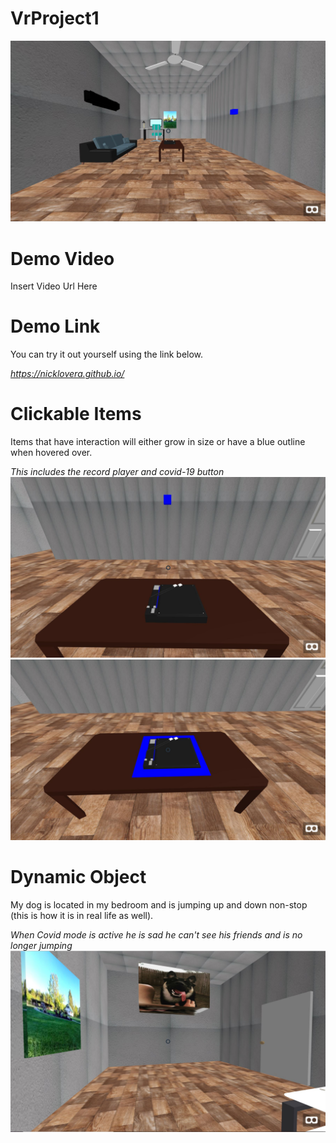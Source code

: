 # VrProject1
![My House](/images/first.JPG)

# Demo Video
Insert Video Url Here

# Demo Link
You can try it out yourself using the link below.

*https://nicklovera.github.io/*

# Clickable Items
Items that have interaction will either grow in size or have a blue outline when hovered over.

*This includes the record player and covid-19 button*
![clickable](/images/clickableBEFORE.JPG)
![clickable](/images/ClickableAFTER.JPG)

# Dynamic Object
My dog is located in my bedroom and is jumping up and down non-stop (this is how it is in real life as well).

*When Covid mode is active he is sad he can't see his friends and is no longer jumping*
![dog](/images/mortyy.JPG)
